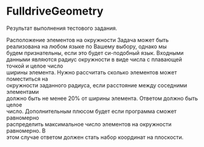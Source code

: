 # FulldriveGeometry
Результат выполнения тестового задания.

Расположение	элементов	на	окружности
Задача	может	быть	реализована	на	любом	языке	по	Вашему	выбору,	однако	мы	
будем	признательны,	если	это	будет	си-подобный	язык.	Входными	данными	
являются	радиус	окружности	в	виде	числа	с	плавающей	точкой	и	целое	число	
ширины	элемента.	Нужно	рассчитать	сколько	элементов	может	поместиться	на	
окружности	заданного	радиуса,	если	расстояние	между	соседними	элементами	
должно	быть	не	менее	20% от	ширины	элемента.	Ответом	должно	быть	целое	
число.	Дополнительным	плюсом	будет	если	программа	сможет	равномерно	
распределить	максимальное	число	элементов	на	окружности	равномерно.	В	
этом	случае	ответом	должен	стать	набор	координат	на	плоскости.
